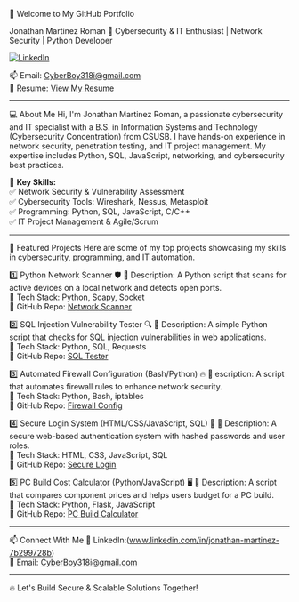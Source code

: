👋 Welcome to My GitHub Portfolio

Jonathan Martinez Roman
🚀 Cybersecurity & IT Enthusiast | Network Security | Python Developer

[![LinkedIn](https://img.shields.io/badge/LinkedIn-Connect-blue)](https://www.linkedin.com/in/jonathan-martinez-7b299728b/)

📫 Email: CyberBoy318i@gmail.com  
🔗 Resume: [View My Resume](https://onedrive.live.com/?cid=E69829ACCFD31E93&id=E69829ACCFD31E93%21se4027345e2a64be896f7d85aff5166b3&parId=root&o=OneUp)

---

💻 About Me
Hi, I'm Jonathan Martinez Roman, a passionate cybersecurity and IT specialist with a B.S. in Information Systems and Technology (Cybersecurity Concentration) from CSUSB. I have hands-on experience in network security, penetration testing, and IT project management. My expertise includes Python, SQL, JavaScript, networking, and cybersecurity best practices.

🔹 **Key Skills:**  
✅ Network Security & Vulnerability Assessment  
✅ Cybersecurity Tools: Wireshark, Nessus, Metasploit  
✅ Programming: Python, SQL, JavaScript, C/C++  
✅ IT Project Management & Agile/Scrum  

---

🚀 Featured Projects
Here are some of my top projects showcasing my skills in cybersecurity, programming, and IT automation.

1️⃣ Python Network Scanner 🛡️
🔹 Description: A Python script that scans for active devices on a local network and detects open ports.  
🔹 Tech Stack: Python, Scapy, Socket  
🔹 GitHub Repo: [Network Scanner](your-github-link)

2️⃣ SQL Injection Vulnerability Tester 🔍
🔹 Description: A simple Python script that checks for SQL injection vulnerabilities in web applications.  
🔹 Tech Stack: Python, SQL, Requests  
🔹 GitHub Repo: [SQL Tester](your-github-link)

3️⃣ Automated Firewall Configuration (Bash/Python) 🔥
🔹 escription: A script that automates firewall rules to enhance network security.  
🔹 Tech Stack: Python, Bash, iptables  
🔹 GitHub Repo: [Firewall Config](your-github-link)

4️⃣ Secure Login System (HTML/CSS/JavaScript, SQL) 🔑
🔹 Description: A secure web-based authentication system with hashed passwords and user roles.  
🔹 Tech Stack: HTML, CSS, JavaScript, SQL  
🔹 GitHub Repo: [Secure Login](your-github-link)

5️⃣ PC Build Cost Calculator (Python/JavaScript) 🖥️
🔹 Description: A script that compares component prices and helps users budget for a PC build.  
🔹 Tech Stack: Python, Flask, JavaScript  
🔹 GitHub Repo: [PC Build Calculator](your-github-link)

---

📫 Connect With Me
💼 LinkedIn:(www.linkedin.com/in/jonathan-martinez-7b299728b)  
📩 Email: CyberBoy318i@gmail.com    

---

🔥 Let's Build Secure & Scalable Solutions Together!

